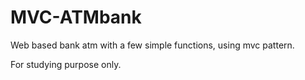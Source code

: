 # MVC-ATMbank
Web based bank atm with a few simple functions, using mvc pattern.

For studying purpose only.

